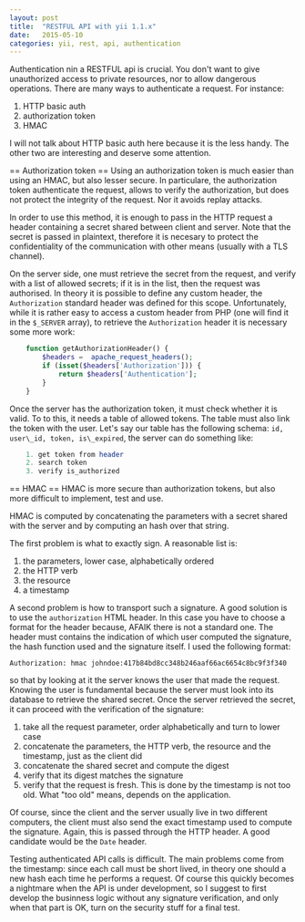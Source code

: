 ```yaml
---
layout: post
title:  "RESTFUL API with yii 1.1.x"
date:   2015-05-10
categories: yii, rest, api, authentication
---
```


Authentication nin a RESTFUL api is crucial. You don't want to give
unauthorized access to private resources, nor to allow dangerous operations.
There are many ways to authenticate a request. For instance:

1. HTTP basic auth
2. authorization token
3. HMAC

I will not talk about HTTP basic auth here because it is the less handy. The
other two are interesting and deserve some attention.

== Authorization token ==
Using an authorization token is much easier than using an HMAC, but also lesser
secure. In particulare, the authorization token authenticate the request,
allows to verify the authorization, but does not protect the integrity of the
request. Nor it avoids replay attacks.

In order to use this method, it is enough to pass in the HTTP request a header 
containing a secret shared between client and server. Note that the secret is
passed in plaintext, therefore it is necesary to protect the confidentiality of
the communication with other means (usually with a TLS channel).

On the server side, one must retrieve the secret from the request, and verify
with a list of allowed secrets; if it is in the list, then the request was
authorised. In theory it is possible to define any custom header,
the `Authorization` standard header was defined for this scope.
Unfortunately, while it is rather easy to access a custom header from PHP (one
will find it in the `$_SERVER` array), to retrieve the `Authorization` header
it is necessary some more work:

```php
    function getAuthorizationHeader() {
        $headers =  apache_request_headers();
        if (isset($headers['Authorization'])) {
            return $headers['Authentication'];
        }
    }
```

Once the server has the authorization token, it must check whether it is valid.
To to this, it needs a table of allowed tokens. The table must also link the
token with the user. Let's say our table has the following schema: `id,
user\_id, token, is\_expired`, the server can do something like:

```php
    1. get token from header
    2. search token
    3. verify is_authorized
```

== HMAC ==
HMAC is more secure than authorization tokens, but also more difficult to
implement, test and use.

HMAC is computed by concatenating the parameters with a secret shared with the
server and by computing an hash over that string.

The first problem is what to exactly sign. A reasonable list is:

1. the parameters, lower case, alphabetically ordered
2. the HTTP verb
3. the resource
4. a timestamp

A second problem is how to transport such a signature. A good solution is to
use the `authorization` HTML header. In this case you have to choose a format
for the header because, AFAIK there is not a standard one. The header must
contains the indication of which user computed the signature, the hash function
used and the signature itself. I used the following format:

```
Authorization: hmac johndoe:417b84bd8cc348b246aaf66ac6654c8bc9f3f340
```

so that by looking at it the server knows the user that made the request.
Knowing the user is fundamental because the server must look into its database
to retrieve the shared secret. Once the server retrieved the secret, it can
proceed with the verification of the signature:

1. take all the request parameter, order alphabetically and turn to lower case
2. concatenate the parameters, the HTTP verb, the resource and the timestamp,
   just as the client did
3. concatenate the shared secret and compute the digest
4. verify that its digest matches the signature
5. verify that the request is fresh. This is done by the timestamp is not too 
old. What "too old" means, depends on the application.

Of course, since the client and the server usually live in two different
computers, the client must also send the exact timestamp used to compute the
signature. Again, this is passed through the HTTP header. A good candidate
would be the `Date` header.

Testing authenticated API calls is difficult. The main problems come from the
timestamp: since each call must be short lived, in theory one should a new hash
each time he performs a request. Of course this quickly becomes a nightmare
when the API is under development, so I suggest to first develop the businness
logic without any signature verification, and only when that part is OK, turn
on the security stuff for a final test.
